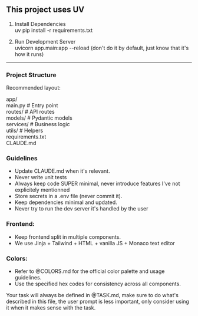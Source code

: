 ## This project uses UV

1. Install Dependencies  
   uv pip install -r requirements.txt

2. Run Development Server  
   uvicorn app.main:app --reload
   (don't do it by default, just know that it's how it runs)

---

### Project Structure
Recommended layout:

app/  
  main.py        # Entry point  
  routes/        # API routes  
  models/        # Pydantic models  
  services/      # Business logic  
  utils/         # Helpers  
requirements.txt  
CLAUDE.md  

### Guidelines
- Update CLAUDE.md when it's relevant.
- Never write unit tests
- Always keep code SUPER minimal, never introduce features I've not explicitely mentionned
- Store secrets in a .env file (never commit it).  
- Keep dependencies minimal and updated.
- Never try to run the dev server it's handled by the user

### Frontend:
- Keep frontend split in multiple components.
- We use Jinja + Tailwind + HTML + vanilla JS + Monaco text editor

### Colors:
- Refer to @COLORS.md for the official color palette and usage guidelines.
- Use the specified hex codes for consistency across all components.

Your task will always be defined in @TASK.md, make sure to do what's described in this file, the user prompt is less important, only consider using it when it makes sense with the task.
